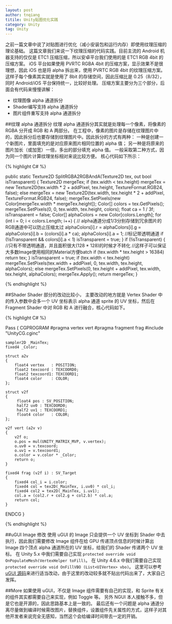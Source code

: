 ```yaml
---
layout: post
author: tnqiang
titile: Unity贴图优化实践
category: Unity
tag: Unity
---
```

之前一篇文章中说了对贴图进行优化（减小安装包和运行内存）即使用纹理压缩的理论基础。
这篇文章我们来说一下纹理压缩的代码实践。目前主流的 Android 机器支持的仅仅是 ETC1 压缩压缩，所以安卓平台我们使用的是 ETC1 RGB 4bit 的压缩方案。 iOS 平台如果使用 PVRTC RGBA 4bit 的压缩方案，显示效果不是很理想，因此 iOS 也是将 alpha 拆出来，使用 PVRTC RGB 4bit 的纹理压缩方案。
这样子每个像素其实就是使用了 8bit 的存储空间，因此压缩比是 0.25（8/32），同时 Android/iOS 平台保持统一，比较好处理。
压缩方案主要分为三个部分，后面会有代码来慢慢讲解：

- 纹理图像 alpha 通道拆分
- Shader编写支持 alpha 通道拆分
- 图片组件重写支持 alpha 通道拆分

##纹理 alpha 通道拆分
纹理 alpha 通道拆分其实就是处理每一个像素，将像素的 RGBA 分开成 RGB 和 A 两部分。
在工程中，像素的图片是存储在纹理图片中的，因此拆分后也要存储到纹理图片中。因此拆分的方式有两种：
一种是创建一个新图片，里面填充的是对应原来图片相同位置的 alpha 值；
另一种是将原来的图片加长（或加宽）一倍，多出的部分填充 alpha 值。
一般采取第二种方式，因为同一个图片计算纹理坐标相对来说比较方便。
核心代码如下所示：

{% highlight C# %}

public static Texture2D SplitRGBA2RGBAndA(Texture2D tex, out bool isTransparent)
{
	Texture2D mergeTex; 
	if (tex.width < tex.height) 
		mergeTex = new Texture2D(tex.width * 2 + addPixel, tex.height, TextureFormat.RGB24, false); 
	else 
		mergeTex = new Texture2D(tex.width, tex.height * 2 + addPixel, TextureFormat.RGB24, false); 
	mergeTex.SetPixels(new Color[mergeTex.width * mergeTex.height]); 
	Color[] colors = tex.GetPixels(); 
	mergeTex.SetPixels(0, 0, tex.width, tex.height, colors); 
	float ca = 1 / 3f; 
	isTransparent = false; 
	Color[] alphaColors = new Color[colors.Length]; 
	for (int i = 0; i < colors.Length; i++) 
	{ 
		// alpha通道分成1/3分别存储到冗余图片的RGB通道中可以防止压缩太过
		alphaColors[i].r = alphaColors[i].g = alphaColors[i].b = (colors[i].a * ca); 
		alphaColors[i].a = 1; 
		//标记带透明通道
		if (!isTransparent && colors[i].a < 1) 
			isTransparent = true; 
	} 
	if (!isTransparent) 
	{ 
		//只有不带透明通道，并且面积很大(128 * 128)的时候才不转化
		//这样子可以保证大多数Image使用相同的Material方便batch
		if (tex.width * tex.height > 16384)
			return tex;
	} 
	isTransparent = true; 
	if (tex.width < tex.height) 
		mergeTex.SetPixels(tex.width + addPixel, 0, tex.width, tex.height, alphaColors); 
	else 
		mergeTex.SetPixels(0, tex.height + addPixel, tex.width, tex.height, alphaColors); 
	mergeTex.Apply(); 
	return mergeTex;
}

{% endhighlight %}

##Shader
Shader 部分的改动比较小， 主要改动的地方就是 Vertex Shader 中的传入参数中会多一个 UV 坐标表示 alpha 通道 sprite 的 UV 坐标，然后在 Fragment Shader 中对 RGB 和 A 进行融合，核心代码如下。

{% highlight C# %}

Pass
{
CGPROGRAM
	#pragma vertex vert
	#pragma fragment frag
	#include "UnityCG.cginc"
	
	sampler2D _MainTex;
	fixed4 _Color;
	
	struct a2v 
	{
		float4 vertex 	: POSITION;
        float2 texcoord : TEXCOORD0;
        float2 texcoord1: TEXCOORD1;
        float4 color 	: COLOR;
    };

    struct v2f 
    {
         float4 pos : SV_POSITION;
         half2 uv0 : TEXCOORD0;
         half2 uv1 : TEXCOORD1;
         float4 color 	: COLOR;
    };
            
    v2f vert (a2v v) 
    {
		v2f o;
	    o.pos = mul(UNITY_MATRIX_MVP, v.vertex);
        o.uv0 = v.texcoord;
        o.uv1 = v.texcoord1;
        o.color = v.color * _Color;
        return o;
    }
            
    fixed4 frag (v2f i) : SV_Target 
    {
		fixed4 col_i = i.color;
        fixed4 col = tex2D(_MainTex, i.uv0) * col_i;
        fixed4 col2 = tex2D(_MainTex, i.uv1);
        col.a = (col2.r + col2.g + col2.b) * col.a;
        return col;
    }
ENDCG
}

{% endhighlight %}

##uGUI Image 修改
使用 uGUI 的 Image 只会提供一个 UV 坐标到 Shader 中去执行，因此我们需要修改 Image 组件在给 GPU 传递顶点信息的时候计算出 Image 四个顶点 alpha 通道所在的 UV 坐标，给我们的 Shader 传递两个 UV 坐标。
在 Unity 5.x 中我们需要自己实现 
``protected override void OnPopulateMesh(VertexHelper toFill)``。
在 Unity 4.6.x 中我们需要自己实现
``protected override void OnFillVBO (List<UIVertex> vbo)``。
这里可以参考 [uGUI 源码](https://bitbucket.org/Unity-Technologies/ui/src)来进行适当改动，由于这里的改动较多就不贴出代码出来了，大家自己发挥。

##More
如果使用 uGUI，不仅是 Image 组件需要有自己的实现，和 Sprite 有关的组件其实都需要自己来实现，例如 Toggle 等。
另外 NGUI 本人接触不多，但是它也是开源的，因此思路基本上是一致的。
最后还有一个问题是 alpha 通道分离尽量做到编译时候需改图片，替换组件，设置组件先关属性的方式，这样子对其他开发者来说完全无感知，当然这个会给编译时间带去一定的开销。
